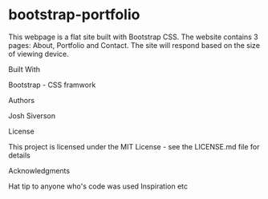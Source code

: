 # bootstrap-portfolio

This webpage is a flat site built with Bootstrap CSS.
The website contains 3 pages: About, Portfolio and Contact. The site will respond based on the size of viewing device.


Built With

Bootstrap - CSS framwork

Authors

Josh Siverson

License

This project is licensed under the MIT License - see the LICENSE.md file for details

Acknowledgments

Hat tip to anyone who's code was used
Inspiration
etc